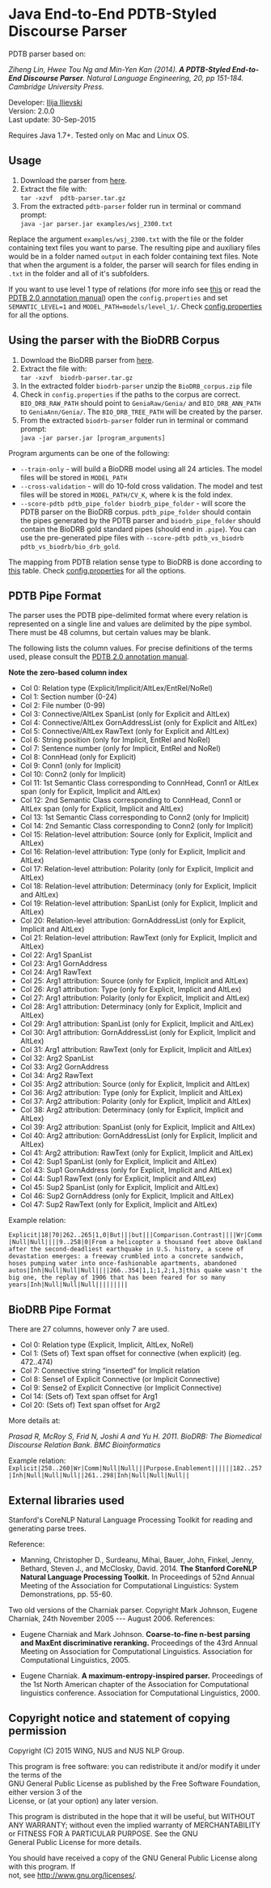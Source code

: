 # Java End-to-End PDTB-Styled Discourse Parser


PDTB parser based on:

<cite> Ziheng Lin, Hwee Tou Ng and Min-Yen Kan (2014).<b> A PDTB-Styled End-to-End Discourse Parser</b>. Natural Language Engineering, 20, pp 151-184. Cambridge University Press.</cite>

Developer: [Ilija Ilievski](http://ilija139.github.io/)<br>
Version: 2.0.0 <br>
Last update: 30-Sep-2015

Requires Java 1.7+. Tested only on Mac and Linux OS. 

## Usage

1. Download the parser from [here](https://goo.gl/jswekL).
2. Extract the file with:   
`tar -xzvf  pdtb-parser.tar.gz ` 
3. From the extracted `pdtb-parser` folder run in terminal or command prompt:    
 `java -jar parser.jar examples/wsj_2300.txt`

Replace the argument `examples/wsj_2300.txt` with the file or the folder containing text files you want to parse. The resulting pipe and auxiliary files would be in a folder named `output` in each folder containing text files. Note that when the argument is a folder, the parser will search for files ending in `.txt` in the folder and all of it's subfolders.  

If you want to use level 1 type of relations (for more info see [this](sense_levels.png) or read the [PDTB 2.0 annotation manual](http://www.seas.upenn.edu/~pdtb/PDTBAPI/pdtb-annotation-manual.pdf)) open the `config.properties` and set `SEMANTIC_LEVEL=1` and `MODEL_PATH=models/level_1/`. 
Check [config.properties](config.properties) for all the options. 


## Using the parser with the BioDRB Corpus

1. Download the BioDRB parser from [here](https://goo.gl/Fhj5Nr).
2. Extract the file with:   
`tar -xzvf  biodrb-parser.tar.gz ` 
3. In the extracted folder `biodrb-parser` unzip the `BioDRB_corpus.zip` file
4. Check in `config.properties` if the paths to the corpus are correct. `BIO_DRB_RAW_PATH` should point to `GeniaRaw/Genia/` and `BIO_DRB_ANN_PATH` to `GeniaAnn/Genia/`. The `BIO_DRB_TREE_PATH` will be created by the parser. 
6. From the extracted `biodrb-parser` folder run in terminal or command prompt:    
 `java -jar parser.jar [program_arguments]`

Program arguments can be one of the following:
* `--train-only` - will build a BioDRB model using all 24 articles. The model files will be stored in `MODEL_PATH`
* `--cross-validation` - will do 10-fold cross validation. The model and test files will be stored in `MODEL_PATH/CV_K`, where k is the fold index. 
* `--score-pdtb pdtb_pipe_folder biodrb_pipe_folder` - will score the PDTB parser on the BioDRB corpus. `pdtb_pipe_folder` should contain the pipes generated by the PDTB parser and `biodrb_pipe_folder` should contain the BioDRB gold standard pipes (should end in `.pipe`). You can use the pre-generated pipe files with `--score-pdtb pdtb_vs_biodrb pdtb_vs_biodrb/bio_drb_gold`.

The mapping from PDTB relation sense type to BioDRB is done according to [this](biodrb_to_pdtb.png) table.
Check [config.properties](config.properties) for all the options. 


## PDTB Pipe Format

 The parser uses the PDTB pipe-delimited format where every relation is represented
 on a single line and values are delimited by the pipe symbol.
 There must be 48 columns, but certain values may be blank. 
 
 
 The following lists the column values.
 For precise definitions of the terms used, please consult the [PDTB 2.0 annotation manual](http://www.seas.upenn.edu/~pdtb/PDTBAPI/pdtb-annotation-manual.pdf).

<b>Note the zero-based column index</b>

 - Col  0: Relation type (Explicit/Implicit/AltLex/EntRel/NoRel)
 - Col  1: Section number (0-24)
 - Col  2: File number (0-99)
 - Col  3: Connective/AltLex SpanList (only for Explicit and AltLex)
 - Col  4: Connective/AltLex GornAddressList (only for Explicit and AltLex)
 - Col  5: Connective/AltLex RawText (only for Explicit and AltLex)
 - Col  6: String position (only for Implicit, EntRel and NoRel) 
 - Col  7: Sentence number (only for Implicit, EntRel and NoRel)
 - Col  8: ConnHead (only for Explicit)
 - Col  9: Conn1 (only for Implicit)
 - Col 10: Conn2 (only for Implicit)
 - Col 11: 1st Semantic Class  corresponding to ConnHead, Conn1 or AltLex span (only for Explicit, Implicit and AltLex)
 - Col 12: 2nd Semantic Class  corresponding to ConnHead, Conn1 or AltLex span (only for Explicit, Implicit and AltLex)
 - Col 13: 1st Semantic Class corresponding to Conn2 (only for Implicit)
 - Col 14: 2nd Semantic Class corresponding to Conn2 (only for Implicit)
 - Col 15: Relation-level attribution: Source (only for Explicit, Implicit and AltLex)
 - Col 16: Relation-level attribution: Type (only for Explicit, Implicit and AltLex)
 - Col 17: Relation-level attribution: Polarity (only for Explicit, Implicit and AltLex)
 - Col 18: Relation-level attribution: Determinacy (only for Explicit, Implicit and AltLex)
 - Col 19: Relation-level attribution: SpanList (only for Explicit, Implicit and AltLex)
 - Col 20: Relation-level attribution: GornAddressList (only for Explicit, Implicit and AltLex)
 - Col 21: Relation-level attribution: RawText (only for Explicit, Implicit and AltLex)
 - Col 22: Arg1 SpanList
 - Col 23: Arg1 GornAddress
 - Col 24: Arg1 RawText
 - Col 25: Arg1 attribution: Source (only for Explicit, Implicit and AltLex)
 - Col 26: Arg1 attribution: Type (only for Explicit, Implicit and AltLex)
 - Col 27: Arg1 attribution: Polarity (only for Explicit, Implicit and AltLex)
 - Col 28: Arg1 attribution: Determinacy (only for Explicit, Implicit and AltLex)
 - Col 29: Arg1 attribution: SpanList (only for Explicit, Implicit and AltLex)
 - Col 30: Arg1 attribution: GornAddressList (only for Explicit, Implicit and AltLex)
 - Col 31: Arg1 attribution: RawText (only for Explicit, Implicit and AltLex)
 - Col 32: Arg2 SpanList
 - Col 33: Arg2 GornAddress
 - Col 34: Arg2 RawText
 - Col 35: Arg2 attribution: Source (only for Explicit, Implicit and AltLex)
 - Col 36: Arg2 attribution: Type (only for Explicit, Implicit and AltLex)
 - Col 37: Arg2 attribution: Polarity (only for Explicit, Implicit and AltLex)
 - Col 38: Arg2 attribution: Determinacy (only for Explicit, Implicit and AltLex)
 - Col 39: Arg2 attribution: SpanList (only for Explicit, Implicit and AltLex)
 - Col 40: Arg2 attribution: GornAddressList (only for Explicit, Implicit and AltLex)
 - Col 41: Arg2 attribution: RawText (only for Explicit, Implicit and AltLex)
 - Col 42: Sup1 SpanList (only for Explicit, Implicit and AltLex)
 - Col 43: Sup1 GornAddress (only for Explicit, Implicit and AltLex)
 - Col 44: Sup1 RawText (only for Explicit, Implicit and AltLex)
 - Col 45: Sup2 SpanList (only for Explicit, Implicit and AltLex)
 - Col 46: Sup2 GornAddress (only for Explicit, Implicit and AltLex)
 - Col 47: Sup2 RawText (only for Explicit, Implicit and AltLex)

Example relation:

`Explicit|18|70|262..265|1,0|But|||but|||Comparison.Contrast||||Wr|Comm|Null|Null||||9..258|0|From a helicopter a thousand feet above Oakland after the second-deadliest earthquake in U.S. history, a scene of devastation emerges: a freeway crumbled into a concrete sandwich, hoses pumping water into once-fashionable apartments, abandoned autos|Inh|Null|Null|Null||||266..354|1,1;1,2;1,3|this quake wasn't the big one, the replay of 1906 that has been feared for so many years|Inh|Null|Null|Null|||||||||`

## BioDRB Pipe Format

There are 27 columns, however only 7 are used.
 
 - Col  0: Relation type (Explicit, Implicit, AltLex, NoRel)
 - Col  1: (Sets of) Text span offset for connective (when explicit) (eg. 472..474)
 - Col  7: Connective string “inserted” for Implicit relation
 - Col  8: Sense1 of Explicit Connective (or Implicit Connective)
 - Col  9: Sense2 of Explicit Connective (or Implicit Connective)
 - Col 14: (Sets of) Text span offset for Arg1
 - Col 20: (Sets of) Text span offset for Arg2

More details at:

<cite>Prasad R, McRoy S, Frid N,  Joshi A and Yu H. 2011. BioDRB: The Biomedical Discourse Relation Bank. BMC Bioinformatics </cite>

Example relation:
`Explicit|258..260|Wr|Comm|Null|Null|||Purpose.Enablement||||||182..257|Inh|Null|Null|Null||261..298|Inh|Null|Null|Null||`

## External libraries used

Stanford's CoreNLP Natural Language Processing Toolkit for reading and generating parse trees. 

Reference:

* Manning, Christopher D., Surdeanu, Mihai, Bauer, John, Finkel, Jenny, Bethard, Steven J., and McClosky, David. 2014. <b>The Stanford CoreNLP Natural Language Processing Toolkit.</b> In Proceedings of 52nd Annual Meeting of the Association for Computational Linguistics: System Demonstrations, pp. 55-60. </cite>

Two old versions of the Charniak parser. Copyright Mark Johnson, Eugene Charniak, 24th November 2005 --- August 2006.
References:

* Eugene Charniak and Mark Johnson. <b>Coarse-to-fine n-best parsing and
  MaxEnt discriminative reranking.</b> Proceedings of the 43rd Annual Meeting on Association for Computational Linguistics. Association for Computational Linguistics, 2005.

* Eugene Charniak. <b>A maximum-entropy-inspired parser.</b> Proceedings of the 1st North American chapter of the Association for Computational linguistics conference. Association for Computational Linguistics, 2000.


## Copyright notice and statement of copying permission

Copyright (C) 2015 WING, NUS and NUS NLP Group.                                                                     
                                                                                                  
This program is free software: you can redistribute it and/or modify it under the terms of the    
GNU General Public License as published by the Free Software Foundation, either version 3 of the  
License, or (at your option) any later version.                                                   
                                                                                                  
This program is distributed in the hope that it will be useful, but WITHOUT ANY WARRANTY; without 
even the implied warranty of MERCHANTABILITY or FITNESS FOR A PARTICULAR PURPOSE. See the GNU     
General Public License for more details.                                                          
                                                                                                  
You should have received a copy of the GNU General Public License along with this program. If     
not, see http://www.gnu.org/licenses/.                                                            
                                                                                                  
